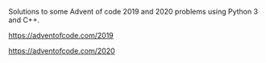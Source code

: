 Solutions to some Advent of code 2019 and 2020 problems using Python 3 and C++.

https://adventofcode.com/2019

https://adventofcode.com/2020
